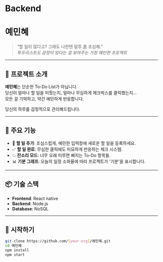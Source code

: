 # Backend
# 예민혜

> “할 일이 많다고? 그래도 나한텐 말투 좀 조심해.”  
> _투두리스트도 감정이 있다는 걸 보여주는 가장 예민한 프로젝트_

---

## 📝 프로젝트 소개

**예민혜**는 단순한 To-Do List가 아닙니다.  
당신이 얼마나 할 일을 미뤘는지, 얼마나 무심하게 체크박스를 클릭했는지…  
모든 걸 기억하고, 약간 예민하게 반응합니다.

당신의 하루를 감정적으로 관리해드립니다.

---

## 🎯 주요 기능

- 🧠 **할 일 추가**: 조심스럽게, 예민한 입력창에 새로운 할 일을 등록하세요.
- ✅ **할 일 완료**: 무심한 클릭에도 미묘하게 반응하는 체크 시스템.
- 💥 **잔소리 모드**: 너무 오래 미루면 삐지는 To-Do 항목들.
- 📊 **기분 그래프**: 오늘의 일정 소화율에 따라 프로젝트가 '기분'을 표시합니다.

---

## 📦 기술 스택

- **Frontend**: React native
- **Backend**: Node.js
- **Database**: NoSQL

---

## 🚀 시작하기

```bash
git clone https://github.com/[your-org]/예민혜.git
cd 예민혜
npm install
npm start
